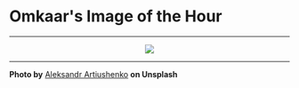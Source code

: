 # Omkaar's Image of the Hour

---

<div align="center">

<a href="https://unsplash.com/photos/blooming-tree-blossoms-against-a-bright-blue-sky-gnDmwo2QE_w">
  <img src="https://images.unsplash.com/photo-1748382089121-da6acd3dda13?crop=entropy&cs=tinysrgb&fit=max&fm=jpg&ixid=M3w3NjA2Nzh8MHwxfHJhbmRvbXx8fHx8fHx8fDE3NTA2MzY4MDB8&ixlib=rb-4.1.0&q=80&w=1080" style="max-width:100%; height:auto;">
</a>



</div>

---

**Photo by** [Aleksandr Artiushenko](https://unsplash.com/@artyshena) **on Unsplash**
